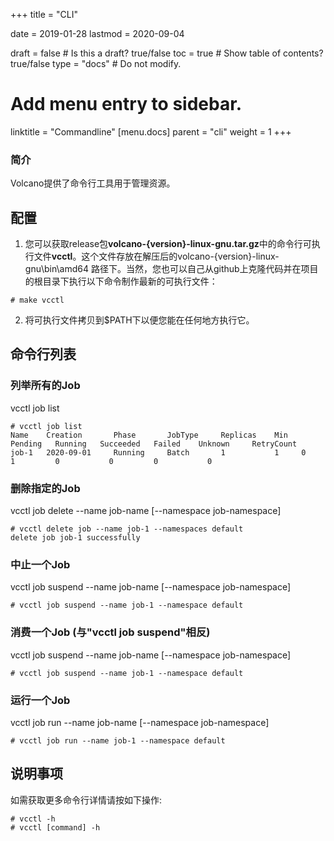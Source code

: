 +++
title = "CLI"


date = 2019-01-28
lastmod = 2020-09-04

draft = false  # Is this a draft? true/false
toc = true  # Show table of contents? true/false
type = "docs"  # Do not modify.

# Add menu entry to sidebar.
linktitle = "Commandline"
[menu.docs]
  parent = "cli"
  weight = 1
+++

### 简介
Volcano提供了命令行工具用于管理资源。
## 配置

1. 您可以获取release包**volcano-{version}-linux-gnu.tar.gz**中的命令行可执行文件**vcctl**。这个文件存放在解压后的volcano-{version}-linux-gnu\bin\amd64
路径下。当然，您也可以自己从github上克隆代码并在项目的根目录下执行以下命令制作最新的可执行文件：
```
# make vcctl
``` 
2. 将可执行文件拷贝到$PATH下以便您能在任何地方执行它。

## 命令行列表
### 列举所有的Job
vcctl job list

```
# vcctl job list
Name    Creation       Phase       JobType     Replicas    Min   Pending   Running   Succeeded   Failed    Unknown     RetryCount
job-1   2020-09-01     Running     Batch       1           1     0         1         0           0         0           0        
```

### 删除指定的Job
vcctl job delete --name job-name [--namespace job-namespace] 

```
# vcctl delete job --name job-1 --namespaces default
delete job job-1 successfully
```

### 中止一个Job
vcctl job suspend --name job-name [--namespace job-namespace]

```
# vcctl job suspend --name job-1 --namespace default
```

### 消费一个Job (与"vcctl job suspend"相反)
vcctl job suspend --name job-name [--namespace job-namespace]

```
# vcctl job suspend --name job-1 --namespace default
```

### 运行一个Job
vcctl job run --name job-name [--namespace job-namespace]

```
# vcctl job run --name job-1 --namespace default
```

## 说明事项
如需获取更多命令行详情请按如下操作:

```
# vcctl -h
# vcctl [command] -h
```

